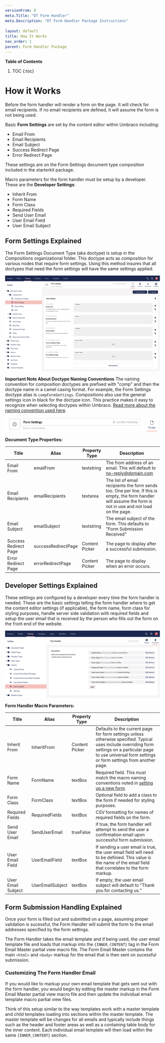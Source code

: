 ```yaml
---
versionFrom: 8
meta.Title: "DT Form Handler"
meta.Description: "DT Form Handler Package Instructions"

layout: default
title: How It Works
nav_order: 1
parent: Form Handler Package
---
```


**Table of Contents**
1. TOC
{:toc}

# How it Works

Before the form handler will render a form on the page. It will check for email recipients. If no email recipients are defined, it will assume the form is not being used.

Basic **Form Settings** are set by the content editor within Umbraco including: 

- Email From
- Email Recipients
- Email Subject
- Success Redirect Page
- Error Redirect Page

These settings are on the Form Settings document type composition included in the starterkit package.

Macro parameters for the form handler must be setup by a developer. These are the **Developer Settings**:

- Inherit From
- Form Name
- Form Class
- Required Fields
- Send User Email
- User Email Field
- User Email Subject

## Form Settings Explained

The Form Settings Document Type (aka doctype) is setup in the Compositions organizational folder. This doctype acts as composition for various nodes that require form settings. Using this method insures that all doctypes that need the form settings will have the same settings applied.

![Form Settings Doctype](images/v8/form-settings-doctype.png)

**Important Note About Doctype Naming Conventions** The naming convention for composition doctypes are prefixed with "comp" and then the doctype name in a camel casing format. For example, the Form Settings doctype alias is `compFormSettings`. Compositions also use the general settings icon in black for the doctype icon. This practice makes it easy to recognize when selecting doctypes within Umbraco. [Read more about the naming convention used here](/MyUmbDocs/Starterkit-Package/Package-Includes.html#documenttypes).

![Form Settings Doctype Naming](images/v8/form-settings-doctype-naming.png)

**Document Type Properties:**

| Title | Alias | Property Type | Description |
|-------|-------|---------------|-------------|
| Email From | emailFrom | textstring | The from address of an email. This will default to no-reply@domain.com |
| Email Recipients | emailRecipients | textarea | The list of email recipients the form sends too. One per line. If this is empty, the form handler will assume the form is not in use and not load on the page. |
| Email Subject | emailSubject | textstring | The email subject of the form. This defaults to "Form Submission Received" |
| Success Redirect Page | successRedirectPage | Content Picker | The page to display after a successful submission. |
| Error Redirect Page | errorRedirectPage | Content Picker | The page to display when an error occurs. |

## Developer Settings Explained

These settings are configured by a developer every time the form handler is needed. These are the basic settings telling the form handler where to get the content editor settings (if applicable), the form name, form class for styling purposes, handle server side validation with required fields and setup the user email that is received by the person who fills out the form on the front end of the website.

![Form Handler Macro Parameters](images/v8/form-handler-macro-parameters.png)

**Form Handler Macro Parameters:**

| Title | Alias | Property Type | Description |
|-------|-------|---------------|-------------|
| Inherit From | InheritFrom | Content Picker | Defaults to the current page for form settings unless otherwise specified. Typical uses include overriding form settings on a particular page to use universal form settings or form settings from another page. |
| Form Name | FormName | textBox | Required field. This must match the macro naming conventions noted in [setting up a new form](Using-The-Form-Handler.md#setup-a-new-form). |
| Form Class | FormClass | textBox | Optional field to add a class to the form if needed for styling purposes. |
| Required Fields | RequiredFields | textBox | CSV formatting for names of required fields on the form. |
| Send User Email | SendUserEmail | trueFalse | if true, the form handler will attempt to send the user a confirmation email upon successful form submission. |
| User Email Field | UserEmailField | textBox | If sending a user email is true, the user email field will need to be definied. This value is the name of the email field that correlates to the form markup. |
| User Email Subject | UserEmailSubject | textBox | If empty, the user email subject will default to "Thank you for contacting us." |

## Form Submission Handling Explained

Once your form is filled out and submitted on a page, assuming proper validation is sucessful, the Form Handler will submit the form to the email addresses specified by the form settings.

The Form Handler takes the email template and if being used, the user email template file and loads that markup into the `{INNER_CONTENT}` tag in the Form Email Master partial view macro file. The Form Email Master contains the main `<html>` and `<body>` markup for the email that is then sent on sucessful submission. 

### Customizing The Form Handler Email

If you would like to markup your own email template that gets sent out with the form handler, you would begin by editing the master markup in the Form Email Master partial view macro file and then update the individual email template macro partial view files. 

Think of this setup similar to the way templates work with a master template and child templates loading into sections within the master template. The master template will be changes for all emails and typically include things such as the header and footer areas as well as a containing table body for the inner content. Each individual email template will then load within the same `{INNER_CONTENT}` section. 
